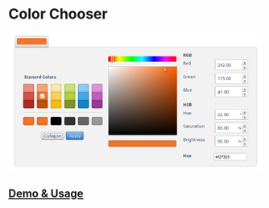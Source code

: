 # Color Chooser
![Preview](https://github.com/zunayedhassan/colorchooser-web/raw/master/preview.png)

## [Demo & Usage](https://appiomatic.com/demo/colorchooser-web/)
